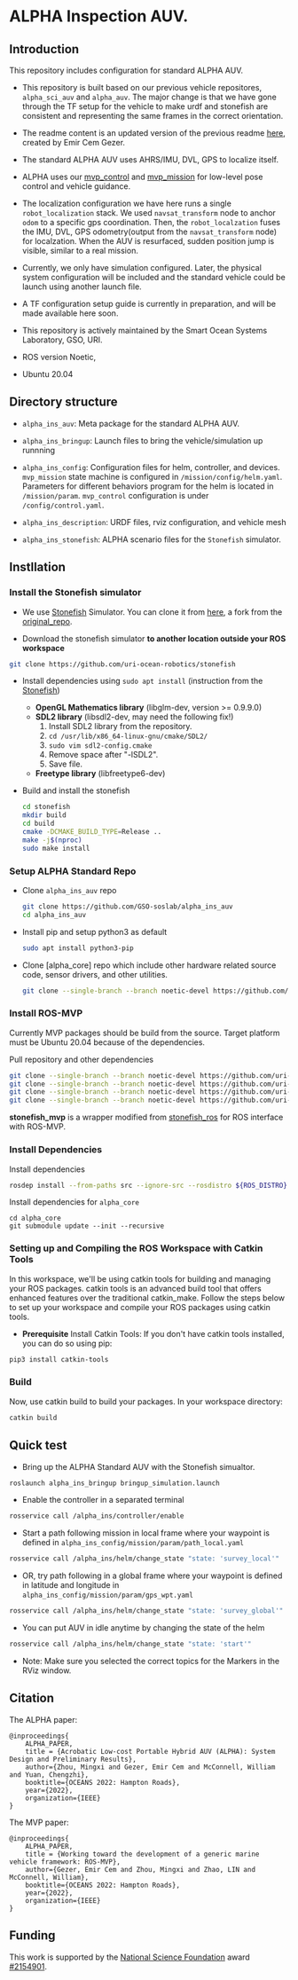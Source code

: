 # ALPHA Inspection AUV.

## Introduction
This repository includes configuration for standard ALPHA AUV.
- This repository is built based on our previous vehicle repositores, `alpha_sci_auv` and `alpha_auv`. The major change is that we have gone through the TF setup for the vehicle to make urdf and stonefish are consistent and representing the same frames in the correct orientation.
- The readme content is an updated version of the previous readme [here](https://github.com/uri-ocean-robotics/alpha_sci_auv), created by Emir Cem Gezer.
- The standard ALPHA AUV uses AHRS/IMU, DVL, GPS to localize itself.
- ALPHA uses our [mvp_control](https://github.com/uri-ocean-robotics/mvp_control) and [mvp_mission](https://github.com/uri-ocean-robotics/mvp_mission) for low-level pose control and vehicle guidance.
- The localization configuration we have here runs a single `robot_localization` stack. We used `navsat_transform` node to anchor `odom` to a specific gps coordination. Then, the `robot_localzation` fuses the IMU, DVL, GPS odometry(output from the `navsat_transform` node) for localzation. When the AUV is resurfaced, sudden position jump is visible, similar to a real mission.
- Currently, we only have simulation configured. Later, the physical system configuration will be included and the standard vehicle could be launch using another launch file.
- A TF configuration setup guide is currently in preparation, and will be made available here soon.
- This repository is actively maintained by the Smart Ocean Systems Laboratory, GSO, URI.


- ROS version Noetic,
- Ubuntu 20.04


## Directory structure
- `alpha_ins_auv`: Meta package for the standard ALPHA AUV.

- `alpha_ins_bringup`: Launch files to bring the vehicle/simulation up runnning

- `alpha_ins_config`: Configuration files for helm, controller, and devices. `mvp_mission` state machine is configured in `/mission/config/helm.yaml`. Parameters for different behaviors program for the helm is located in `/mission/param`. `mvp_control` configuration is under `/config/control.yaml`.

- `alpha_ins_description`: URDF files, rviz configuration, and vehicle mesh

- `alpha_ins_stonefish`: ALPHA scenario files for the `Stonefish` simulator.


## Instllation

### Install the Stonefish simulator
- We use [Stonefish](https://stonefish.readthedocs.io/en/latest/install.html) Simulator. You can clone it from [here](https://github.com/uri-ocean-robotics/stonefish), a fork from the [original_repo](https://github.com/patrykcieslak/stonefish).

- Download the stonefish simulator **to another location outside your ROS workspace**
```bash
git clone https://github.com/uri-ocean-robotics/stonefish
```

- Install dependencies using `sudo apt install` (instruction from the [Stonefish](https://github.com/patrykcieslak/stonefish))
    * **OpenGL Mathematics library** (libglm-dev, version >= 0.9.9.0)
    * **SDL2 library** (libsdl2-dev, may need the following fix!)
        1. Install SDL2 library from the repository.
        2. `cd /usr/lib/x86_64-linux-gnu/cmake/SDL2/`
        3. `sudo vim sdl2-config.cmake`
        4. Remove space after "-lSDL2".
        5. Save file.
    * **Freetype library** (libfreetype6-dev)

- Build and install the stonefish
    ```bash
    cd stonefish
    mkdir build
    cd build
    cmake -DCMAKE_BUILD_TYPE=Release ..
    make -j$(nproc)
    sudo make install
    ```


### Setup ALPHA Standard Repo
- Clone `alpha_ins_auv` repo
    ```bash
    git clone https://github.com/GSO-soslab/alpha_ins_auv
    cd alpha_ins_auv
    ```

- Install pip and setup python3 as default
    ```bash
    sudo apt install python3-pip
    ```

- Clone [alpha_core] repo which include other hardware related source code, sensor drivers, and other utilities.

    ```bash
    git clone --single-branch --branch noetic-devel https://github.com/uri-ocean-robotics/alpha_core.git
    ```

### Install ROS-MVP 
Currently MVP packages should be build from the source.
Target platform must be Ubuntu 20.04 because of the dependencies.

Pull repository and other dependencies
```bash
git clone --single-branch --branch noetic-devel https://github.com/uri-ocean-robotics/mvp_msgs
git clone --single-branch --branch noetic-devel https://github.com/uri-ocean-robotics/mvp_control
git clone --single-branch --branch noetic-devel https://github.com/uri-ocean-robotics/mvp_mission
git clone --single-branch --branch noetic-devel https://github.com/uri-ocean-robotics/stonefish_mvp
```
**stonefish_mvp** is a wrapper modified from [stonefish_ros](https://github.com/patrykcieslak/stonefish_ros) for ROS interface with ROS-MVP.

### Install Dependencies

Install dependencies
```bash
rosdep install --from-paths src --ignore-src --rosdistro ${ROS_DISTRO} -y
```
Install dependencies for `alpha_core`
```
cd alpha_core
git submodule update --init --recursive
```

### Setting up and Compiling the ROS Workspace with Catkin Tools

In this workspace, we'll be using catkin tools for building and managing your ROS packages. catkin tools is an advanced build tool that offers enhanced features over the traditional catkin_make. Follow the steps below to set up your workspace and compile your ROS packages using catkin tools.

* **Prerequisite**
Install Catkin Tools: If you don't have catkin tools installed, you can do so using pip:

```bash
pip3 install catkin-tools
```
### Build

Now, use catkin build to build your packages. In your workspace directory:

```bash
catkin build
```

## Quick test
- Bring up the ALPHA Standard AUV with the Stonefish simualtor.

```bash
roslaunch alpha_ins_bringup bringup_simulation.launch
```

- Enable the controller in a separated terminal
```bash
rosservice call /alpha_ins/controller/enable
```

- Start a path following mission in local frame where your waypoint is defined in `alpha_ins_config/mission/param/path_local.yaml`

```bash
rosservice call /alpha_ins/helm/change_state "state: 'survey_local'"
```

- OR, try path following in a global frame where your waypoint is defined in latitude and longitude in `alpha_ins_config/mission/param/gps_wpt.yaml`

```bash
rosservice call /alpha_ins/helm/change_state "state: 'survey_global'"
```

- You can put AUV in idle anytime by changing the state of the helm

```bash
rosservice call /alpha_ins/helm/change_state "state: 'start'"
```

- Note: Make sure you selected the correct topics for the Markers in the RViz window.


## Citation

The ALPHA paper:

```
@inproceedings{
    ALPHA_PAPER,
    title = {Acrobatic Low-cost Portable Hybrid AUV (ALPHA): System Design and Preliminary Results},
    author={Zhou, Mingxi and Gezer, Emir Cem and McConnell, William and Yuan, Chengzhi},
    booktitle={OCEANS 2022: Hampton Roads},
    year={2022},
    organization={IEEE}
}
```

The MVP paper:

```
@inproceedings{
    ALPHA_PAPER,
    title = {Working toward the development of a generic marine vehicle framework: ROS-MVP},
    author={Gezer, Emir Cem and Zhou, Mingxi and Zhao, LIN and McConnell, William},
    booktitle={OCEANS 2022: Hampton Roads},
    year={2022},
    organization={IEEE}
}
```



## Funding
This work is supported by the [National Science Foundation](https://www.nsf.gov/) award [#2154901](https://www.nsf.gov/awardsearch/showAward?AWD_ID=2154901&HistoricalAwards=false).
